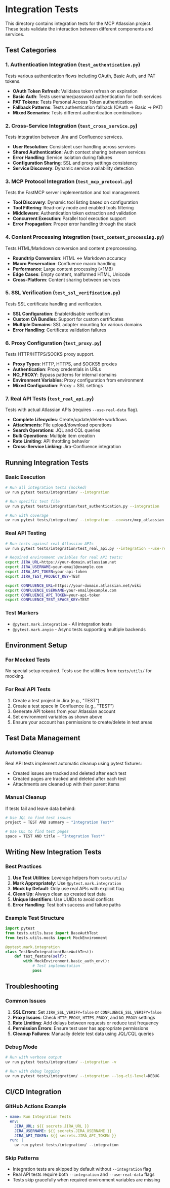 # Integration Tests

This directory contains integration tests for the MCP Atlassian project. These tests validate the interaction between different components and services.

## Test Categories

### 1. Authentication Integration (`test_authentication.py`)
Tests various authentication flows including OAuth, Basic Auth, and PAT tokens.

- **OAuth Token Refresh**: Validates token refresh on expiration
- **Basic Auth**: Tests username/password authentication for both services
- **PAT Tokens**: Tests Personal Access Token authentication
- **Fallback Patterns**: Tests authentication fallback (OAuth → Basic → PAT)
- **Mixed Scenarios**: Tests different authentication combinations

### 2. Cross-Service Integration (`test_cross_service.py`)
Tests integration between Jira and Confluence services.

- **User Resolution**: Consistent user handling across services
- **Shared Authentication**: Auth context sharing between services
- **Error Handling**: Service isolation during failures
- **Configuration Sharing**: SSL and proxy settings consistency
- **Service Discovery**: Dynamic service availability detection

### 3. MCP Protocol Integration (`test_mcp_protocol.py`)
Tests the FastMCP server implementation and tool management.

- **Tool Discovery**: Dynamic tool listing based on configuration
- **Tool Filtering**: Read-only mode and enabled tools filtering
- **Middleware**: Authentication token extraction and validation
- **Concurrent Execution**: Parallel tool execution support
- **Error Propagation**: Proper error handling through the stack

### 4. Content Processing Integration (`test_content_processing.py`)
Tests HTML/Markdown conversion and content preprocessing.

- **Roundtrip Conversion**: HTML ↔ Markdown accuracy
- **Macro Preservation**: Confluence macro handling
- **Performance**: Large content processing (>1MB)
- **Edge Cases**: Empty content, malformed HTML, Unicode
- **Cross-Platform**: Content sharing between services

### 5. SSL Verification (`test_ssl_verification.py`)
Tests SSL certificate handling and verification.

- **SSL Configuration**: Enable/disable verification
- **Custom CA Bundles**: Support for custom certificates
- **Multiple Domains**: SSL adapter mounting for various domains
- **Error Handling**: Certificate validation failures

### 6. Proxy Configuration (`test_proxy.py`)
Tests HTTP/HTTPS/SOCKS proxy support.

- **Proxy Types**: HTTP, HTTPS, and SOCKS5 proxies
- **Authentication**: Proxy credentials in URLs
- **NO_PROXY**: Bypass patterns for internal domains
- **Environment Variables**: Proxy configuration from environment
- **Mixed Configuration**: Proxy + SSL settings

### 7. Real API Tests (`test_real_api.py`)
Tests with actual Atlassian APIs (requires `--use-real-data` flag).

- **Complete Lifecycles**: Create/update/delete workflows
- **Attachments**: File upload/download operations
- **Search Operations**: JQL and CQL queries
- **Bulk Operations**: Multiple item creation
- **Rate Limiting**: API throttling behavior
- **Cross-Service Linking**: Jira-Confluence integration

## Running Integration Tests

### Basic Execution
```bash
# Run all integration tests (mocked)
uv run pytest tests/integration/ --integration

# Run specific test file
uv run pytest tests/integration/test_authentication.py --integration

# Run with coverage
uv run pytest tests/integration/ --integration --cov=src/mcp_atlassian
```

### Real API Testing
```bash
# Run tests against real Atlassian APIs
uv run pytest tests/integration/test_real_api.py --integration --use-real-data

# Required environment variables for real API tests:
export JIRA_URL=https://your-domain.atlassian.net
export JIRA_USERNAME=your-email@example.com
export JIRA_API_TOKEN=your-api-token
export JIRA_TEST_PROJECT_KEY=TEST

export CONFLUENCE_URL=https://your-domain.atlassian.net/wiki
export CONFLUENCE_USERNAME=your-email@example.com
export CONFLUENCE_API_TOKEN=your-api-token
export CONFLUENCE_TEST_SPACE_KEY=TEST
```

### Test Markers
- `@pytest.mark.integration` - All integration tests
- `@pytest.mark.anyio` - Async tests supporting multiple backends

## Environment Setup

### For Mocked Tests
No special setup required. Tests use the utilities from `tests/utils/` for mocking.

### For Real API Tests
1. Create a test project in Jira (e.g., "TEST")
2. Create a test space in Confluence (e.g., "TEST")
3. Generate API tokens from your Atlassian account
4. Set environment variables as shown above
5. Ensure your account has permissions to create/delete in test areas

## Test Data Management

### Automatic Cleanup
Real API tests implement automatic cleanup using pytest fixtures:
- Created issues are tracked and deleted after each test
- Created pages are tracked and deleted after each test
- Attachments are cleaned up with their parent items

### Manual Cleanup
If tests fail and leave data behind:
```python
# Use JQL to find test issues
project = TEST AND summary ~ "Integration Test*"

# Use CQL to find test pages
space = TEST AND title ~ "Integration Test*"
```

## Writing New Integration Tests

### Best Practices
1. **Use Test Utilities**: Leverage helpers from `tests/utils/`
2. **Mark Appropriately**: Use `@pytest.mark.integration`
3. **Mock by Default**: Only use real APIs with explicit flag
4. **Clean Up**: Always clean up created test data
5. **Unique Identifiers**: Use UUIDs to avoid conflicts
6. **Error Handling**: Test both success and failure paths

### Example Test Structure
```python
import pytest
from tests.utils.base import BaseAuthTest
from tests.utils.mocks import MockEnvironment

@pytest.mark.integration
class TestNewIntegration(BaseAuthTest):
    def test_feature(self):
        with MockEnvironment.basic_auth_env():
            # Test implementation
            pass
```

## Troubleshooting

### Common Issues

1. **SSL Errors**: Set `JIRA_SSL_VERIFY=false` or `CONFLUENCE_SSL_VERIFY=false`
2. **Proxy Issues**: Check `HTTP_PROXY`, `HTTPS_PROXY`, and `NO_PROXY` settings
3. **Rate Limiting**: Add delays between requests or reduce test frequency
4. **Permission Errors**: Ensure test user has appropriate permissions
5. **Cleanup Failures**: Manually delete test data using JQL/CQL queries

### Debug Mode
```bash
# Run with verbose output
uv run pytest tests/integration/ --integration -v

# Run with debug logging
uv run pytest tests/integration/ --integration --log-cli-level=DEBUG
```

## CI/CD Integration

### GitHub Actions Example
```yaml
- name: Run Integration Tests
  env:
    JIRA_URL: ${{ secrets.JIRA_URL }}
    JIRA_USERNAME: ${{ secrets.JIRA_USERNAME }}
    JIRA_API_TOKEN: ${{ secrets.JIRA_API_TOKEN }}
  run: |
    uv run pytest tests/integration/ --integration
```

### Skip Patterns
- Integration tests are skipped by default without `--integration` flag
- Real API tests require both `--integration` and `--use-real-data` flags
- Tests skip gracefully when required environment variables are missing